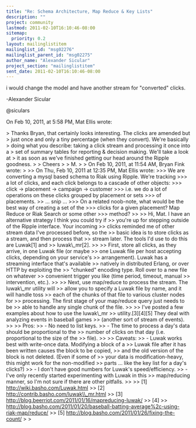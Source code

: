 ```yaml
---
title: "Re: Schema Architecture, Map Reduce & Key Lists"
description: ""
project: community
lastmod: 2011-02-10T16:10:46-08:00
sitemap:
  priority: 0.2
layout: mailinglistitem
mailinglist_id: "msg02276"
mailinglist_parent_id: "msg02275"
author_name: "Alexander Sicular"
project_section: "mailinglistitem"
sent_date: 2011-02-10T16:10:46-08:00
---
```



i would change the model and have another stream for "converted" clicks.

-Alexander Sicular

@siculars

On Feb 10, 2011, at 5:58 PM, Mat Ellis wrote:

&gt; Thanks Bryan, that certainly looks interesting. The clicks are amended but 
&gt; just once and only a tiny percentage (when they convert). We're basically 
&gt; doing what you describe: taking a click stream and processing it once into a 
&gt; set of summary tables for reporting & decision making. We'll take a look at 
&gt; it as soon as we've finished getting our head around the Ripple goodness.
&gt; 
&gt; Cheers
&gt; 
&gt; M.
&gt; 
&gt; On Feb 10, 2011, at 11:54 AM, Bryan Fink wrote:
&gt; 
&gt;&gt; On Thu, Feb 10, 2011 at 12:35 PM, Mat Ellis  wrote:
&gt;&gt;&gt; We are converting a mysql based schema to Riak using Ripple. We're tracking
&gt;&gt;&gt; a lot of clicks, and each click belongs to a cascade of other objects:
&gt;&gt;&gt; click -&gt; placement -&gt; campaign -&gt; customer
&gt;&gt;&gt; i.e. we do a lot of operations on these clicks grouped by placement or sets
&gt;&gt;&gt; of placements.
&gt;&gt; … snip …
&gt;&gt;&gt; On a related noob-note, what would be the best way of creating a set of the
&gt;&gt;&gt; clicks for a given placement? Map Reduce or Riak Search or some other
&gt;&gt;&gt; method?
&gt;&gt; 
&gt;&gt; Hi, Mat. I have an alternative strategy I think you could try if
&gt;&gt; you're up for stepping outside of the Ripple interface. Your incoming
&gt;&gt; clicks reminded me of other stream data I've processed before, so the
&gt;&gt; basic idea is to store clicks as a stream, and then process that
&gt;&gt; stream later. The tools I'd use to do this are Luwak[1] and
&gt;&gt; luwak\\_mr[2].
&gt;&gt; 
&gt;&gt; First, store all clicks, as they arrive, in one Luwak file (or maybe
&gt;&gt; one Luwak file per host accepting clicks, depending on your service's
&gt;&gt; arrangement). Luwak has a streaming interface that's available
&gt;&gt; natively in distributed Erlang, or over HTTP by exploiting the
&gt;&gt; "chunked" encoding type. Roll over to a new file on whatever
&gt;&gt; convenient trigger you like (time period, timeout, manual
&gt;&gt; intervention, etc.).
&gt;&gt; 
&gt;&gt; Next, use map/reduce to process the stream. The luwak\\_mr utility will
&gt;&gt; allow you to specify a Luwak file by name, and it will handle toss
&gt;&gt; each of the chunks of that file to various cluster nodes for
&gt;&gt; processing. The first stage of your map/reduce query just needs to be
&gt;&gt; able to handle any single chunk of the file.
&gt;&gt; 
&gt;&gt; I've posted a few examples about how to use the luwak\\_mr
&gt;&gt; utility.[3][4][5] They deal with analyzing events in baseball games
&gt;&gt; (another sort of stream of events).
&gt;&gt; 
&gt;&gt; Pros:
&gt;&gt; - No need to list keys.
&gt;&gt; - The time to process a day's data should be proportional to the
&gt;&gt; number of clicks on that day (i.e. proportional to the size of the
&gt;&gt; file).
&gt;&gt; 
&gt;&gt; Caveats:
&gt;&gt; - Luwak works best with write-once data. Modifying a block of a
&gt;&gt; Luwak file after it has been written causes the block to be copied,
&gt;&gt; and the old version of the block is not deleted. (Even if some of
&gt;&gt; your data is modification-heavy, this might work for the non-modified
&gt;&gt; parts … like the key list for a day's clicks?)
&gt;&gt; - I don't have good numbers for Luwak's speed/efficiency.
&gt;&gt; - I've only recently started experimenting with Luwak in this
&gt;&gt; map/reducing manner, so I'm not sure if there are other pitfalls.
&gt;&gt; 
&gt;&gt; [1] http://wiki.basho.com/Luwak.html
&gt;&gt; [2] http://contrib.basho.com/luwak\\_mr.html
&gt;&gt; [3] http://blog.beerriot.com/2011/01/16/mapreducing-luwak/
&gt;&gt; [4] 
&gt;&gt; http://blog.basho.com/2011/01/20/baseball-batting-average%2c-using-riak-map/reduce/
&gt;&gt; [5] http://blog.basho.com/2011/01/26/fixing-the-count/
&gt; 
&gt; 
